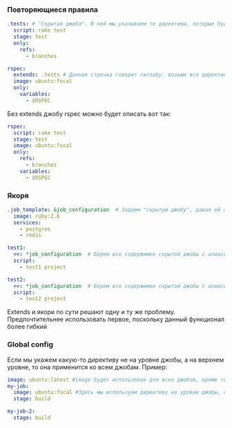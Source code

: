 ### Повторяющиеся правила

```yaml
.tests: # "Скрытая джоба". В ней мы указываем те директивы, которые будут повторяться. Например, какой-то скрипт. Или only, как здесь
  script: rake test
  stage: test
  only:
    refs:
      - branches

rspec: 
  extends: .tests # Данная строчка говорит гитлабу: возьми все директивы, что есть в джобе .tests, кроме тех, что указаны в джобе rspec
  image: ubuntu:focal
  only:
    variables:
      - $RSPEC
```

Без extends джобу rspec можно будет описать вот так:

```yaml
rspec:
  script: rake test
  stage: test
  image: ubuntu:focal
  only:
    refs:
      - branches
    variables:
      - $RSPEC
```

### Якоря

```yaml
.job_template: &job_configuration  # Задаем "скрытую джобу", давая ей алиас job_configuration  
  image: ruby:2.6
  services:
    - postgres
    - redis

test1:
  <<: *job_configuration  # Берем все содержимое скрытой джобы с алиасом job_configuration и склеиваем с заданными директивами в джобе test1
  script:
    - test1 project

test2:
  <<: *job_configuration  # Берем все содержимое скрытой джобы с алиасом job_configuration и склеиваем с заданными директивами в джобе test2
  script:
    - test2 project
```

Extends и якори по сути решают одну и ту же проблему. Предпочтительнее использовать первое, поскольку данный функционал более гибкий

### Global config

Если мы укажем какую-то директиву не на уровне джобы, а на верхнем уровне, то она применится ко всем джобам. Пример:

```yaml
image: ubuntu:latest #image будет использован для всех джобов, кроме тех, где этот параметр переопределен
my-job:
  image: ubuntu:focal #Здесь мы используем директиву на уровне джобы, соответственно, перекроем то, что выше
  stage: build

my-job-2:
  stage: build
```